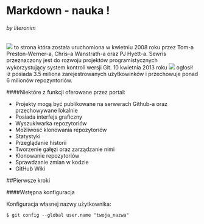 # Markdown - nauka !
###### by literonim


![](http://www.njs.com.np/a/GitHub_Logo_small.png) to strona która została uruchomiona w kwietniu 2008 roku przez Tom-a Preston-Werner-a, Chris-a Wanstrath-a oraz PJ Hyett-a. Sewris przeznaczony jest do rozwoju projektów programistycznych wykorzystujący system kontroli wersji Git. 10 kwietnia 2013 roku ![](http://www.njs.com.np/a/GitHub_Logo_small.png) ogłosił iż posiada 3.5 miliona zarejestrowanych użytkowinków i przechowuje ponad 6 milionów repozyntoriów.

####Niektóre z funkcji oferowane przez portal:

- Projekty mogą być publikowane na serwerach Github-a oraz przechowywane lokalnie
- Posiada interfejs graficzny
- Wyszukiwarka repozytoriów
- Możliwość klonowania repozytoriów
- Statystyki
- Przeglądanie historii
- Tworzenie gałęzi oraz zarządzanie nimi
- Klonowanie repozytoriów
- Sprawdzanie zmian w kodzie
- GitHub Wiki

##Pierwsze kroki

####Wstępna konfiguracja

Konfiguracja własnej nazwy użytkownika:

`$ git config --global user.name "twoja_nazwa"`

